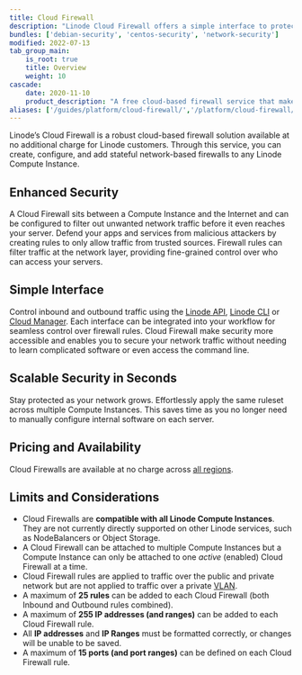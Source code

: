 ```yaml
---
title: Cloud Firewall
description: "Linode Cloud Firewall offers a simple interface to protect your web apps. It is scalable security in seconds, allowing you to create custom firewall rules, making security more accessible."
bundles: ['debian-security', 'centos-security', 'network-security']
modified: 2022-07-13
tab_group_main:
    is_root: true
    title: Overview
    weight: 10
cascade:
    date: 2020-11-10
    product_description: "A free cloud-based firewall service that makes it easy to secure network traffic to and from Compute Instances."
aliases: ['/guides/platform/cloud-firewall/','/platform/cloud-firewall/']
---
```


Linode’s Cloud Firewall is a robust cloud-based firewall solution available at no additional charge for Linode customers. Through this service, you can create, configure, and add stateful network-based firewalls to any Linode Compute Instance.

## Enhanced Security

A Cloud Firewall sits between a Compute Instance and the Internet and can be configured to filter out unwanted network traffic before it even reaches your server. Defend your apps and services from malicious attackers by creating rules to only allow traffic from trusted sources. Firewall rules can filter traffic at the network layer, providing fine-grained control over who can access your servers.

## Simple Interface

Control inbound and outbound traffic using the [Linode API](/docs/api/networking), [Linode CLI](/docs/products/tools/cli/get-started/) or [Cloud Manager](https://www.linode.com/products/cloud-manager/). Each interface can be integrated into your workflow for seamless control over firewall rules. Cloud Firewall make security more accessible and enables you to secure your network traffic without needing to learn complicated software or even access the command line.

## Scalable Security in Seconds

Stay protected as your network grows. Effortlessly apply the same ruleset across multiple Compute Instances. This saves time as you no longer need to manually configure internal software on each server.

## Pricing and Availability

Cloud Firewalls are available at no charge across [all regions](https://www.linode.com/global-infrastructure/).

## Limits and Considerations

- Cloud Firewalls are **compatible with all Linode Compute Instances**. They are not currently directly supported on other Linode services, such as NodeBalancers or Object Storage.
- A Cloud Firewall can be attached to multiple Compute Instances but a Compute Instance can only be attached to one *active* (enabled) Cloud Firewall at a time.
- Cloud Firewall rules are applied to traffic over the public and private network but are not applied to traffic over a private [VLAN](/docs/products/networking/vlans/).
- A maximum of **25 rules** can be added to each Cloud Firewall (both Inbound and Outbound rules combined).
- A maximum of **255 IP addresses (and ranges)** can be added to each Cloud Firewall rule.
- All **IP addresses** and **IP Ranges** must be formatted correctly, or changes will be unable to be saved.
- A maximum of **15 ports (and port ranges)** can be defined on each Cloud Firewall rule.
